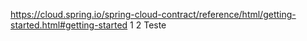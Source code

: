 https://cloud.spring.io/spring-cloud-contract/reference/html/getting-started.html#getting-started
1
2
Teste
